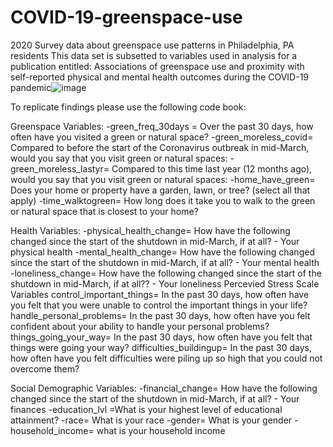 # COVID-19-greenspace-use
2020 Survey data about greenspace use patterns in  Philadelphia, PA residents 
This data set is subsetted to variables used in analysis for a publication entitled: Associations of greenspace use and proximity with self-reported physical and mental health outcomes during the COVID-19 pandemic![image](https://user-images.githubusercontent.com/121050013/213516347-469f08ff-92d9-4814-bf54-a88e969d30f3.png)

To replicate findings please use the following code book: 

Greenspace Variables: 
-green_freq_30days = Over the past 30 days, how often have you visited a green or natural space?
-green_moreless_covid= Compared to before the start of the Coronavirus outbreak in mid-March, would you say that you visit green or natural spaces:
-green_moreless_lastyr= Compared to this time last year (12 months ago), would you say that you visit green or natural spaces:
-home_have_green= Does your home or property have a garden, lawn, or tree? (select all that apply)
-time_walktogreen= How long does it take you to walk to the green or natural space that is closest to your home?

Health Variables: 
-physical_health_change= How have the following changed since the start of the shutdown in mid-March, if at all? - Your physical health
-mental_health_change= How have the following changed since the start of the shutdown in mid-March, if at all? - Your mental health
-loneliness_change= How have the following changed since the start of the shutdown in mid-March, if at all?? - Your loneliness
    Percevied Stress Scale Variables
control_important_things= In the past 30 days, how often have you felt that you were unable to control the important things in your life?
handle_personal_problems= In the past 30 days, how often have you felt confident about your ability to handle your personal problems?
things_going_your_way= In the past 30 days, how often have you felt that things were going your way?
difficulties_buildingup= In the past 30 days, how often have you felt difficulties were piling up so high that you could not overcome them?

Social Demographic Variables: 
-financial_change= How have the following changed since the start of the shutdown in mid-March, if at all? - Your finances 
-education_lvl =What is your highest level of educational attainment?
-race= What is your race 
-gender= What is your gender 
-household_income= what is your household income 
